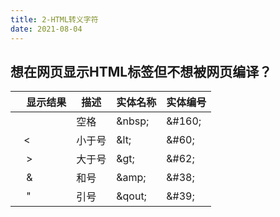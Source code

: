 ```yaml
---
title: 2-HTML转义字符
date: 2021-08-04
---
```



## 想在网页显示HTML标签但不想被网页编译？

| &nbsp;&nbsp;&nbsp;&nbsp;显示结果 | 描述 | 实体名称 | 实体编号 |
| --- | --- | --- | --- |
|  | 空格 |  &amp;nbsp; | &amp;#160; |
| &nbsp;&nbsp;&nbsp;&lt; | 小于号 | &amp;lt; | &amp;#60; |
| &nbsp;&nbsp;&nbsp;&nbsp;&gt; | 大于号 | &amp;gt; | &amp;#62; |
| &nbsp;&nbsp;&nbsp;&nbsp;&amp; | 和号 | &amp;amp; | &amp;#38; |
| &nbsp;&nbsp;&nbsp;&nbsp;&quot; | 引号 | &amp;qout; | &amp;#39; |
